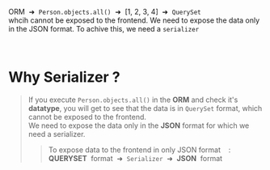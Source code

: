 
ORM &nbsp;➜&nbsp; <code>Person.objects.all()</code> &nbsp;➜&nbsp; [1, 2, 3, 4] &nbsp;➜&nbsp; <code>QuerySet</code><br>
whcih cannot be exposed to the frontend.
We need to expose the data only in the JSON format. To achive this, we need a <code>serializer</code>

<br>

<div>
    <h1>Why Serializer ?</h1>
</div>


>If you execute <code>Person.objects.all()</code> in the **ORM** and check it's **datatype**, you will get to see that the data is in <code>QuerySet</code> format, which cannot be exposed to the frontend. <br>
>We need to expose the data only in the **JSON** format for which we need a serializer. <br>
> >To expose data to the frontend in only JSON format &nbsp;&nbsp;&nbsp;:&nbsp;&nbsp;&nbsp; **QUERYSET** &nbsp;format &nbsp;➜&nbsp; <code>Serializer</code> &nbsp;➜&nbsp; **JSON** &nbsp;format
